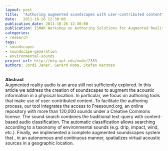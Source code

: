 ```yaml
---
layout: post
title:  "Authoring augmented soundscapes with user-contributed content"
date:   2011-10-26 12:30:00
publication_date: 2011-10-26 12:30:00
publication: ISMAR Workshop on Authoring Solutions for Augmented Reality
categories: 
- research
tags:
- soundscapes
- soundscape-generation
- environmental-sounds
project_url: http://mtg.upf.edu/node/2383
authors: Jordi Janer, Gerard Roma, Stefan Kersten
---
```


**Abstract**<br>
Augmented reality audio is an area still not sufficiently explored. In this article we address the creation of soundscapes to augment the acoustic information in a physical location. In particular, we focus on authoring tools that make use of user-contributed content. To facilitate the authoring process, our tool integrates the access to Freesound.org, an online repository with more than 120,000 sounds under a Creative Commons license. The sound search combines the traditional text-query with content-based audio classification. The automatic classification allows searching according to a taxonomy of environmental sounds (e.g. drip, impact, wind, etc.). Finally, we implemented a complete augmented soundscapes system that , in an autonomous and continuous manner, spatializes virtual acoustic sources in a geographic location.
